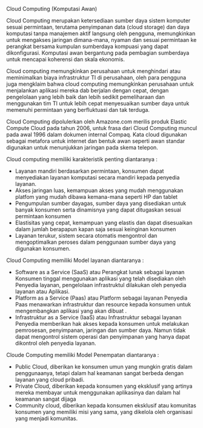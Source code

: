 Cloud Computing (Komputasi Awan)

Cloud Computing merupakan ketersediaan sumber daya sistem komputer sesuai permintaan, terutama penyimpanan data (cloud storage) dan daya komputasi tanpa manajemen aktif langsung oleh pengguna, memungkinkan untuk mengakses jaringan dimana-mana, nyaman dan sesuai permintaan ke perangkat bersama kumpulan sumberdaya kompuasi yang dapat dikonfigurasi.
Komputasi awan bergantung pada pembagian sumberdaya untuk mencapai koherensi dan skala ekonomis. 

Cloud computing memungkinkan perusahaan untuk menghindari atau meminimalkan biaya infrastruktur TI di perusahaan, oleh para pengguna juga mengklaim bahwa cloud computing memungkinkan perusahaan untuk menjalankan aplikasi mereka dab berjalan dengan cepat, dengan pengelolaan yang lebih baik dan lebih sedikit pemeliharaan dan menggunakan tim TI untuk lebih cepat menyesuaikan sumber daya untuk memenuhi  permintaan yang berfluktuasi dan tak terduga.

Cloud Computing dipolulerkan oleh Amazone.com merilis produk Elastic Compute Cloud pada tahun 2006, 
untuk frasa dari Cloud Computing muncul pada awal 1996 dalam dokumen internal Compaq. 
Kata cloud digunakan sebagai metafora untuk internet dan bentuk awan seperti awan standar digunakan untuk menunjukkan jaringan pada skema telepon.

Cloud computing memiliki karakteristik penting diantaranya :
-	Layanan mandiri berdasarkan permintaan, konsumen dapat menyediakan layanan komputasi secara mandiri kepada penyedia layanan.
-	Akses jaringan luas, kemampuan akses yang mudah menggunakan platfom yang mudah dibawa kemana-mana seperti HP dan tablet
-	Pengumpulan sumber dayagas, sumber daya yang disediakan untuk banyak konsumen serta dinamisnya yang dapat ditugaskan sesuai permintaan konsumen
-	Elastisitas yang cepat, kemampuan yang elastis dan dapat disesuaikan dalam jumlah berapapun kapan saja sesuai keinginan konsumen
-	Layanan terukur, sistem secara otomatis mengontrol dan mengoptimalkan peroses dalam penggunaan sumber daya yang digunakan konsumen.

Cloud Computing memiliki Model layanan diantaranya :
-	Software as a Service (SaaS) atau Perangkat lunak sebagai layanan
Konsumen tinggal menggunakan aplikasi yang telah disediakan oleh Penyedia layanan, pengelolaan infrastruktul dilakukan oleh penyedia layanan atau Aplikasi. 
-	Platform as a Service (Paas) atau Platform sebagai layanan
Penyedia Paas menawarkan infrastruktur dan resource kepada konsumen untuk mengembangkan aplikasi yang akan dibuat .
-	Infrastruktur as a Service (IaaS) atau Infrastruktur sebagai layanan
Penyedia memberikan hak akses kepada konsumen untuk melakukan pemrosesan, penyimpanan, jaringan dan sumber daya. Namun tidak dapat mengontrol sistem operasi dan penyimpanan yang hanya dapat dikontrol oleh penyedia layanan.

Cloude Computing memiliki Model Penempatan diantaranya :
-	Public Cloud, diberikan ke konsumen umun yang mungkin gratis dalam penggunaanya, tetapi dalam hal keamanan sangat berbeda dengan layanan yang cloud pribadi.
-	 Private Cloud, diberikan kepada konsumen yang eksklusif yang artinya mereka membayar untuk menggunakan aplikasinya dan dalam hal keamanan sangat dijaga
-	Community cloud, diberikan kepada konsumen eksklusif atau komunitas konsumen yang memiliki misi yang sama, yang dikelola oleh organisasi yang menjadi komunitas.

